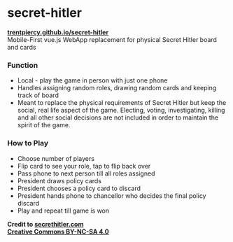 # secret-hitler
**[trentpiercy.github.io/secret-hitler](https://trentpiercy.github.io/secret-hitler/)**   
Mobile-First vue.js WebApp replacement for physical Secret Hitler board and cards

### Function
- Local - play the game in person with just one phone 
- Handles assigning random roles, drawing random cards and keeping track of board  
- Meant to replace the physical requirements of Secret Hitler but keep the social, real life aspect of the game. Electing, voting, investigating, killing and all other social decisions are not included in order to maintain the spirit of the game.

### How to Play
- Choose number of players  
- Flip card to see your role, tap to flip back over  
- Pass phone to next person till all roles assigned  
- President draws policy cards  
- President chooses a policy card to discard  
- President hands phone to chancellor who decides the final policy discard
- Play and repeat till game is won  

**Credit to [secrethitler.com](http://secrethitler.com)**  
**[Creative Commons BY-NC-SA 4.0](https://creativecommons.org/licenses/by-nc-sa/4.0/)**